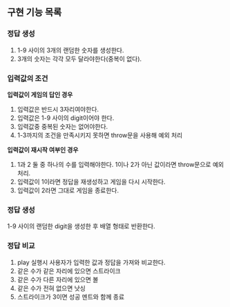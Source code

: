 ## 구현 기능 목록

### 정답 생성
1. 1-9 사이의 3개의 랜덤한 숫자를 생성한다.
2. 3개의 숫자는 각각 모두 달라야한다(중복이 없다).

### 입력값의 조건
**입력값이 게임의 답인 경우**
1. 입력값은 반드시 3자리여야한다.
2. 입력값은 1-9 사이의 digit이어야 한다.
3. 입력값중 중복된 숫자는 없어야한다.
4. 1-3까지의 조건을 만족시키지 못하면 throw문을 사용해 예외 처리

**입력값이 재시작 여부인 경우**
1. 1과 2 둘 중 하나의 수를 입력해야한다. 1이나 2가 아닌 값이라면 throw문으로 예외처리.
2. 입력값이 1이라면 정답을 재생성하고 게임을 다시 시작한다.
3. 입력값이 2라면 그대로 게임을 종료한다. 

### 정답 생성
1-9 사이의 랜덤한 digit을 생성한 후 배열 형태로 반환한다.

### 정답 비교
1. play 실행시 사용자가 입력한 값과 정답을 가져와 비교한다.
2. 같은 수가 같은 자리에 있으면 스트라이크
3. 같은 수가 다른 자리에 있으면 볼
4. 같은 수가 전혀 없으면 낫싱
5. 스트라이크가 3이면 성공 멘트와 함께 종료

